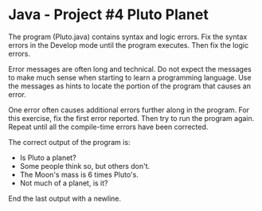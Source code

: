 # Java - Project #4 Pluto Planet

The program (Pluto.java) contains syntax and logic errors. Fix the syntax errors in the Develop mode until the program executes. Then fix the logic errors.

Error messages are often long and technical. Do not expect the messages to make much sense when starting to learn a programming language. Use the messages as hints to locate the portion of the program that causes an error.

One error often causes additional errors further along in the program. For this exercise, fix the first error reported. Then try to run the program again. Repeat until all the compile-time errors have been corrected.

The correct output of the program is:

- Is Pluto a planet?
- Some people think so, but others don't.
- The Moon's mass is 6 times Pluto's.
- Not much of a planet, is it?

End the last output with a newline.
